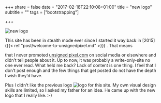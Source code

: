 +++
share = false
date = "2017-02-18T22:10:08+01:00"
title = "new logo"
subtitle = ""
tags = ["bootstrapping"]

+++
 
![new logo][image-1]

This  site has been in stealth mode ever since I started it way back in [2015]({{\< ref  "post/welcome-to-unsignedpixel.md" \>}}) . That means <!--more-->

 that I never promoted [unsigned pixel.com][1] on social media or elsewhere and didn't tell people about it. Up to now, it was probably a write-only-site no one ever read. 
What held me back? Lack of content is one thing. I feel that I don't post enough and the few things that get posted do not have the depth I wish they'd have. 

Plus I didn't like the previous logo ![logo][image-2] for this site. My own visual design skills are limited, so I asked my father for an idea. He came up with the new logo that I really like. :-)


[1]:	https://unsignedpixel.com

[image-1]:	/images/unsigned_06.svg "new logo"
[image-2]:	/images/old_logo.svg "old logo"